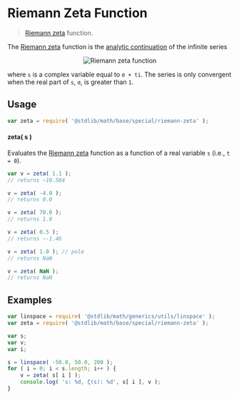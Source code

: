 Riemann Zeta Function
===

> [Riemann zeta][zeta-function] function.

<section class="intro">

The [Riemann zeta][zeta-function] function is the [analytic continuation][analytic-continuation] of the infinite series

<!-- <equation class="equation" label="eq:riemann_zeta_function" align="center" raw="\zeta(s) =\sum_{k=1}^\infty\frac{1}{k^s}" alt="Riemann zeta function"> -->

<div class="equation" align="center" data-raw-text="\zeta(s) =\sum_{k=1}^\infty\frac{1}{k^s}" data-equation="eq:riemann_zeta_function">
    <img src="" alt="Riemann zeta function">
    <br>
</div>

<!-- </equation> -->

where `s` is a complex variable equal to `σ + ti`. The series is only convergent when the real part of `s`, `σ`, is greater than `1`.

<!-- </intro> -->


<section class="usage">

## Usage

``` javascript
var zeta = require( '@stdlib/math/base/special/riemann-zeta' );
```

#### zeta( s )

Evaluates the [Riemann zeta][zeta-function] function as a function of a real variable `s` (i.e., `t = 0`).

``` javascript
var v = zeta( 1.1 );
// returns ~10.584

v = zeta( -4.0 );
// returns 0.0

v = zeta( 70.0 );
// returns 1.0

v = zeta( 0.5 );
// returns ~-1.46

v = zeta( 1.0 ); // pole
// returns NaN

v = zeta( NaN );
// returns NaN
```

<!-- </usage> -->


<section class="examples">

## Examples

``` javascript
var linspace = require( '@stdlib/math/generics/utils/linspace' );
var zeta = require( '@stdlib/math/base/special/riemann-zeta' );

var s;
var v;
var i;

s = linspace( -50.0, 50.0, 200 );
for ( i = 0; i < s.length; i++ ) {
    v = zeta( s[ i ] );
    console.log( 's: %d, ζ(s): %d', s[ i ], v );
}
```

<!-- </examples> -->


<section class="links">

[zeta-function]: https://en.wikipedia.org/wiki/Riemann_zeta_function
[analytic-continuation]: https://en.wikipedia.org/wiki/Analytic_continuation

<!-- </links> -->
